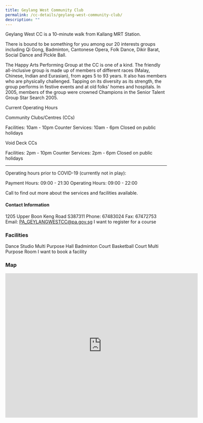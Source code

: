 ```yaml
---
title: Geylang West Community Club
permalink: /cc-details/geylang-west-community-club/
description: ""
---
```

Geylang West CC is a 10-minute walk from Kallang MRT Station.

There is bound to be something for you among our 20 interests groups including Qi Gong, Badminton, Cantonese Opera, Folk Dance, Dikir Barat, Social Dance and Pickle Ball.

The Happy Arts Performing Group at the CC is one of a kind. The friendly all-inclusive group is made up of members of different races (Malay, Chinese, Indian and Eurasian), from ages 5 to 93 years. It also has members who are physically challenged. Tapping on its diversity as its strength, the group performs in festive events and at old folks' homes and hospitals. In 2005, members of the group were crowned Champions in the Senior Talent Group Star Search 2005.

Current Operating Hours

Community Clubs/Centres (CCs)

Facilities: 10am - 10pm
Counter Services: 10am - 6pm
Closed on public holidays

Void Deck CCs

Facilities: 2pm - 10pm
Counter Services: 2pm - 6pm
Closed on public holidays

-------

Operating hours prior to COVID-19 (currently not in play):

Payment Hours: 09:00 - 21:30
Operating Hours: 09:00 - 22:00

Call to find out more about the services and facilities available.

#### Contact Information
 1205 Upper Boon Keng Road S387311
Phone: 67483024
Fax: 67472753
Email: PA_GEYLANGWESTCC@pa.gov.sg
I want to register for a course

### Facilities
Dance Studio
Multi Purpose Hall
Badminton Court
Basketball Court
Multi Purpose Room
I want to book a facility

### Map
<iframe src="https://www.google.com/maps/embed?pb=!1m18!1m12!1m3!1d3988.76813746373!2d103.8703892653311!3d1.3146285620523888!2m3!1f0!2f0!3f0!3m2!1i1024!2i768!4f13.1!3m3!1m2!1s0x31da18323956ae39%3A0x4a44720b2bdbf4de!2sGeylang%20West%20Community%20Club!5e0!3m2!1sen!2ssg!4v1661504191537!5m2!1sen!2ssg" width="600" height="450" style="border:0;" allowfullscreen="" loading="lazy" ></iframe>